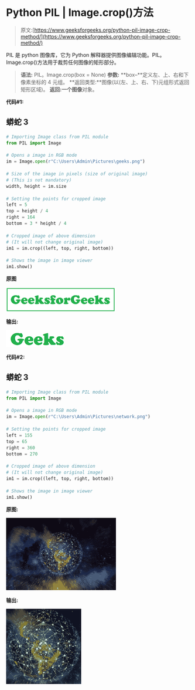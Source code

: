 # Python PIL | Image.crop()方法

> 原文:[https://www.geeksforgeeks.org/python-pil-image-crop-method/](https://www.geeksforgeeks.org/python-pil-image-crop-method/)

PIL 是 python 图像库，它为 Python 解释器提供图像编辑功能。PIL。Image.crop()方法用于裁剪任何图像的矩形部分。

> **语法:** PIL。Image.crop(box = None)
> **参数:**
> **box–**定义左、上、右和下像素坐标的 4 元组。
> **返回类型:**图像(以(左、上、右、下)元组形式返回矩形区域)。
> **返回:**一个**图像**对象。

**代码#1:**

## 蟒蛇 3

```py
# Importing Image class from PIL module
from PIL import Image

# Opens a image in RGB mode
im = Image.open(r"C:\Users\Admin\Pictures\geeks.png")

# Size of the image in pixels (size of original image)
# (This is not mandatory)
width, height = im.size

# Setting the points for cropped image
left = 5
top = height / 4
right = 164
bottom = 3 * height / 4

# Cropped image of above dimension
# (It will not change original image)
im1 = im.crop((left, top, right, bottom))

# Shows the image in image viewer
im1.show()
```

**原图**

![](img/1986530ad3422a3e48f8d28d96bcb6b8.png)

**输出:**

![](img/de4df76ba1a88e00b55d95fad48439d3.png)

**代码#2:**

## 蟒蛇 3

```py
# Importing Image class from PIL module
from PIL import Image

# Opens a image in RGB mode
im = Image.open(r"C:\Users\Admin\Pictures\network.png")

# Setting the points for cropped image
left = 155
top = 65
right = 360
bottom = 270

# Cropped image of above dimension
# (It will not change original image)
im1 = im.crop((left, top, right, bottom))

# Shows the image in image viewer
im1.show()
```

**原图:**

![](img/0d9657ba992feb949a511fdc51494e03.png)

**输出:**

![](img/b5260bf793eed3ff0073f624b3846448.png)